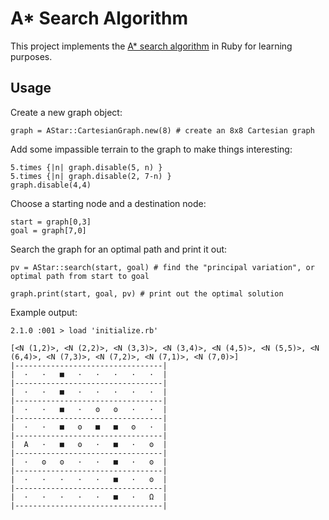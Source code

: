 # A* Search Algorithm

This project implements the [A* search algorithm](http://en.wikipedia.org/wiki/A*_search_algorithm "Wikipedia: A* Search Algorithm") in Ruby for learning purposes.

## Usage

Create a new graph object:

    graph = AStar::CartesianGraph.new(8) # create an 8x8 Cartesian graph

Add some impassible terrain to the graph to make things interesting:

    5.times {|n| graph.disable(5, n) }  
    5.times {|n| graph.disable(2, 7-n) }
    graph.disable(4,4)

Choose a starting node and a destination node:

    start = graph[0,3]
    goal = graph[7,0]

Search the graph for an optimal path and print it out:

    pv = AStar::search(start, goal) # find the "principal variation", or optimal path from start to goal

    graph.print(start, goal, pv) # print out the optimal solution


Example output:

    2.1.0 :001 > load 'initialize.rb'
    
    [<N (1,2)>, <N (2,2)>, <N (3,3)>, <N (3,4)>, <N (4,5)>, <N (5,5)>, <N (6,4)>, <N (7,3)>, <N (7,2)>, <N (7,1)>, <N (7,0)>]
    |---------------------------------|
    |  ·   ·   ■   ·   ·   ·   ·   ·  |
    |---------------------------------|
    |  ·   ·   ■   ·   ·   ·   ·   ·  |
    |---------------------------------|
    |  ·   ·   ■   ·   ʘ   ʘ   ·   ·  |
    |---------------------------------|
    |  ·   ·   ■   ʘ   ■   ■   ʘ   ·  |
    |---------------------------------|
    |  Α   ·   ■   ʘ   ·   ■   ·   ʘ  |
    |---------------------------------|
    |  ·   ʘ   ʘ   ·   ·   ■   ·   ʘ  |
    |---------------------------------|
    |  ·   ·   ·   ·   ·   ■   ·   ʘ  |
    |---------------------------------|
    |  ·   ·   ·   ·   ·   ■   ·   Ω  |
    |---------------------------------|